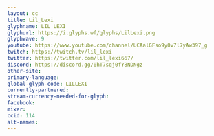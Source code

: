 ```yaml
---
layout: cc
title: Lil_Lexi
glyphname: LIL LEXI
glyphurl: https://i.glyphs.wf/glyphs/LilLexi.png
glyphwave: 9
youtube: https://www.youtube.com/channel/UCAalGFso9y0v7l7yAw397_g
twitch: https://twitch.tv/lil_lexi
twitter: https://twitter.com/lil_lexi667/
discord: https://discord.gg/0hT7sqj0fY8NDNgz
other-site: 
primary-language: 
global-glyph-code: LILLEXI
currently-partnered: 
stream-currency-needed-for-glyph: 
facebook: 
mixer: 
ccid: 114
alt-names: 
---
```


